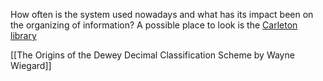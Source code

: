 How often is the system used nowadays and what has its impact been on the organizing of information? A possible place to look is the [Carleton library]( [https://ocul-crl.primo.exlibrisgroup.com/discovery/search?query=any,contains,Dewey%20Decimal%20System&tab=OCULDiscoveryNetworkNew&search_scope=NewDiscoveryNetwork&vid=01OCUL_CRL:CRL_DEFAULT&facet=tlevel,include,peer_reviewed&offset=0](https://ocul-crl.primo.exlibrisgroup.com/discovery/search?query=any,contains,Dewey%20Decimal%20System&tab=OCULDiscoveryNetworkNew&search_scope=NewDiscoveryNetwork&vid=01OCUL_CRL:CRL_DEFAULT&facet=tlevel,include,peer_reviewed&offset=0))

[[The Origins of the Dewey Decimal Classification Scheme by Wayne Wiegard]]